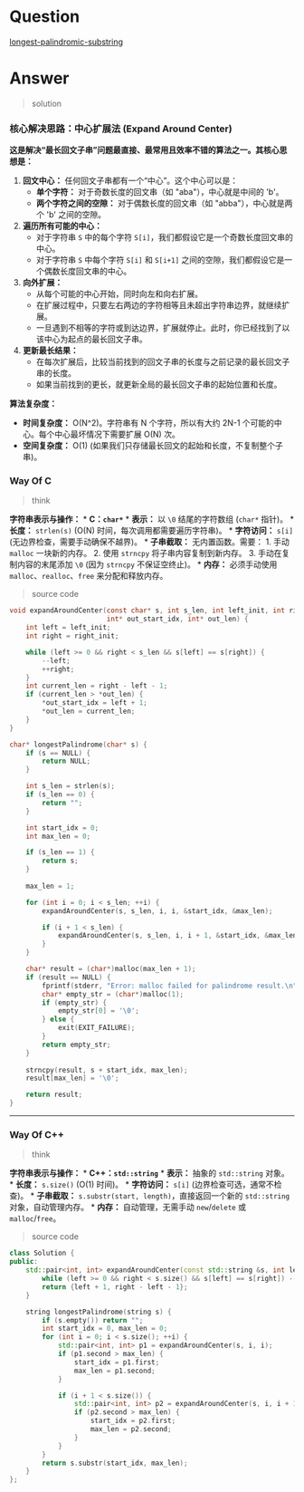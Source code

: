 # Question

[longest-palindromic-substring](https://leetcode.cn/problems/longest-palindromic-substring/)



# Answer

> solution

### **核心解决思路：中心扩展法 (Expand Around Center)**

**这是解决“最长回文子串”问题最直接、最常用且效率不错的算法之一。其核心思想是：**

1.  **回文中心：** 任何回文子串都有一个“中心”。这个中心可以是：
    *   **单个字符：** 对于奇数长度的回文串（如 "aba"），中心就是中间的 'b'。
    *   **两个字符之间的空隙：** 对于偶数长度的回文串（如 "abba"），中心就是两个 'b' 之间的空隙。
2.  **遍历所有可能的中心：**
    *   对于字符串 `S` 中的每个字符 `S[i]`，我们都假设它是一个奇数长度回文串的中心。
    *   对于字符串 `S` 中每个字符 `S[i]` 和 `S[i+1]` 之间的空隙，我们都假设它是一个偶数长度回文串的中心。
3.  **向外扩展：**
    *   从每个可能的中心开始，同时向左和向右扩展。
    *   在扩展过程中，只要左右两边的字符相等且未超出字符串边界，就继续扩展。
    *   一旦遇到不相等的字符或到达边界，扩展就停止。此时，你已经找到了以该中心为起点的最长回文子串。
4.  **更新最长结果：**
    *   在每次扩展后，比较当前找到的回文子串的长度与之前记录的最长回文子串的长度。
    *   如果当前找到的更长，就更新全局的最长回文子串的起始位置和长度。

**算法复杂度：**
*   **时间复杂度：** O(N^2)。字符串有 N 个字符，所以有大约 2N-1 个可能的中心。每个中心最坏情况下需要扩展 O(N) 次。
*   **空间复杂度：** O(1) (如果我们只存储最长回文的起始和长度，不复制整个子串)。

### Way Of C

> think

**字符串表示与操作：**
    *   **C：`char*`**
        *   **表示：** 以 `\0` 结尾的字符数组 (`char*` 指针)。
        *   **长度：** `strlen(s)` (O(N) 时间，每次调用都需要遍历字符串)。
        *   **字符访问：** `s[i]` (无边界检查，需要手动确保不越界)。
        *   **子串截取：** 无内置函数。需要：
            1.  手动 `malloc` 一块新的内存。
            2.  使用 `strncpy` 将子串内容复制到新内存。
            3.  手动在复制内容的末尾添加 `\0` (因为 `strncpy` 不保证空终止)。
        *   **内存：** 必须手动使用 `malloc`、`realloc`、`free` 来分配和释放内存。

> source code

```c
void expandAroundCenter(const char* s, int s_len, int left_init, int right_init,
                        int* out_start_idx, int* out_len) {
    int left = left_init;
    int right = right_init;

    while (left >= 0 && right < s_len && s[left] == s[right]) {
        --left;
        ++right;
    }
    int current_len = right - left - 1;
    if (current_len > *out_len) {
        *out_start_idx = left + 1;
        *out_len = current_len;
    }
}

char* longestPalindrome(char* s) {
    if (s == NULL) {
        return NULL;
    }

    int s_len = strlen(s);
    if (s_len == 0) {
        return "";
    }

    int start_idx = 0;
    int max_len = 0;

    if (s_len == 1) {
        return s;
    }
    
    max_len = 1;

    for (int i = 0; i < s_len; ++i) {
        expandAroundCenter(s, s_len, i, i, &start_idx, &max_len);

        if (i + 1 < s_len) {
            expandAroundCenter(s, s_len, i, i + 1, &start_idx, &max_len);
        }
    }

    char* result = (char*)malloc(max_len + 1);
    if (result == NULL) {
        fprintf(stderr, "Error: malloc failed for palindrome result.\n");
        char* empty_str = (char*)malloc(1);
        if (empty_str) {
            empty_str[0] = '\0';
        } else {
            exit(EXIT_FAILURE);
        }
        return empty_str;
    }
    
    strncpy(result, s + start_idx, max_len);
    result[max_len] = '\0';

    return result;
}
```

---


### Way Of C++

> think

**字符串表示与操作：**
    *   **C++：`std::string`**
        *   **表示：** 抽象的 `std::string` 对象。
        *   **长度：** `s.size()` (O(1) 时间)。
        *   **字符访问：** `s[i]` (边界检查可选，通常不检查)。
        *   **子串截取：** `s.substr(start, length)`，直接返回一个新的 `std::string` 对象，自动管理内存。
        *   **内存：** 自动管理，无需手动 `new`/`delete` 或 `malloc`/`free`。

> source code

```c++
class Solution {
public:
    std::pair<int, int> expandAroundCenter(const std::string &s, int left, int right) {
        while (left >= 0 && right < s.size() && s[left] == s[right]) --left, ++right;
        return {left + 1, right - left - 1};
    }

    string longestPalindrome(string s) {
        if (s.empty()) return "";
        int start_idx = 0, max_len = 0;
        for (int i = 0; i < s.size(); ++i) {
            std::pair<int, int> p1 = expandAroundCenter(s, i, i);
            if (p1.second > max_len) {
                start_idx = p1.first;
                max_len = p1.second;
            }

            if (i + 1 < s.size()) {
                std::pair<int, int> p2 = expandAroundCenter(s, i, i + 1);
                if (p2.second > max_len) {
                    start_idx = p2.first;
                    max_len = p2.second;
                }
            }
        }
        return s.substr(start_idx, max_len);
    }
};
```
